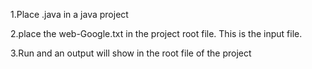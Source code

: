 1.Place .java in a java project

2.place the web-Google.txt in the project root file. This is the input file.

3.Run and an output will show in the root file of the project